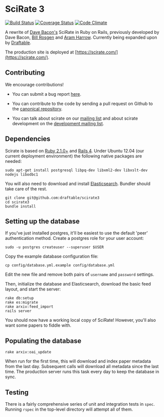 # SciRate 3

[![Build Status](https://travis-ci.org/draftable/scirate3.svg?branch=master)](https://travis-ci.org/draftable/scirate3)
[![Coverage Status](https://coveralls.io/repos/draftable/scirate3/badge.png?branch=master)](https://coveralls.io/r/draftable/scirate3?branch=master)
[![Code Climate](https://codeclimate.com/github/draftable/scirate3.png)](https://codeclimate.com/github/draftable/scirate3)

A rewrite of [Dave Bacon's](http://dabacon.org) SciRate in Ruby on Rails, previously developed by Dave Bacon, [Bill Rosgen](http://intractable.ca/bill/) and [Aram Harrow](http://www.mit.edu/~aram/). Currently being expanded upon by [Draftable](https://draftable.com/).

The production site is deployed at [https://scirate.com/](https://scirate.com/).

## Contributing

We encourage contributions!

* You can submit a bug report [here](https://github.com/draftable/scirate3/issues).

* You can contribute to the code by sending a pull request on Github to the [canonical repository](https://github.com/draftable/scirate3).

* You can talk about scirate on our [mailing list](https://groups.google.com/forum/?fromgroups=#!forum/scirate) and about scirate development on the [development mailing list](https://groups.google.com/forum/?fromgroups=#!forum/scirate-dev).

## Dependencies

Scirate is based on [Ruby 2.1.0+](http://rvm.io/) and [Rails 4](http://rubyonrails.org/). Under Ubuntu 12.04 (our current deployment environment) the following native packages are needed:

```shell
sudo apt-get install postgresql libpq-dev libxml2-dev libxslt-dev nodejs libodbc1
```

You will also need to download and install [Elasticsearch](http://www.elasticsearch.org/overview/elkdownloads/). Bundler should take care of the rest.

```shell
git clone git@github.com:draftable/scirate3
cd scirate3
bundle install
```

## Setting up the database

If you've just installed postgres, it'll be easiest to use the default 'peer' authentication method.  Create a postgres role for your user account:

```shell
sudo -u postgres createuser --superuser $USER
```

Copy the example database configuration file:

```
cp config/database.yml.example config/database.yml
```

Edit the new file and remove both pairs of `username` and `password` settings.

Then, initialize the database and Elasticsearch, download the basic feed layout, and start the server:

```shell
rake db:setup
rake es:migrate
rake arxiv:feed_import
rails server
```

You should now have a working local copy of SciRate! However, you'll also want some papers to fiddle with.

## Populating the database

```shell
rake arxiv:oai_update
```

When run for the first time, this will download and index paper metadata from the last day. Subsequent calls will download all metadata since the last time. The production server runs this task every day to keep the database in sync.

## Testing

There is a fairly comprehensive series of unit and integration tests in `spec`. Running `rspec` in the top-level directory will attempt all of them.
